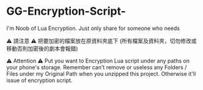 # GG-Encryption-Script-
I'm Noob of Lua Encryption. Just only share for someone who needs 

⚠️ 請注意 ⚠️
把要加密的檔案放在原資料夾底下
(所有檔案及資料夾，切勿修改或移動否則加密後的劇本會報錯)

⚠️ Attention ⚠️
Put you want to Encryption Lua script 
under any paths on your phone's storage. 
Remember can't remove or useless any 
Folders / Files under my Original Path 
when you unzipped this project.
Otherwise it'll issue of encryption script.



